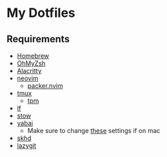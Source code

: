 # My Dotfiles

## Requirements

- [Homebrew](https://brew.sh/)
- [OhMyZsh](https://github.com/ohmyzsh/ohmyzsh?tab=readme-ov-file#basic-installation)
- [Alacritty](https://github.com/alacritty/alacritty?tab=readme-ov-file#installation)
- [neovim](https://github.com/neovim/neovim?tab=readme-ov-file#install-from-package)
    - [packer.nvim](https://github.com/wbthomason/packer.nvim?tab=readme-ov-file#quickstart)
- [tmux](https://github.com/tmux/tmux?tab=readme-ov-file#installation)
    - [tpm](https://github.com/tmux-plugins/tpm?tab=readme-ov-file#installation)
- [lf](https://formulae.brew.sh/formula/lf#default)
- [stow](https://formulae.brew.sh/formula/stow#default) 
- [yabai](https://github.com/koekeishiya/yabai/wiki/Installing-yabai-(latest-release))
    - Make sure to change [these](https://github.com/koekeishiya/yabai/wiki#installation-requirements) settings if on mac
- [skhd](https://github.com/koekeishiya/skhd?tab=readme-ov-file#install)
- [lazygit](https://github.com/koekeishiya/skhd?tab=readme-ov-file#install)
